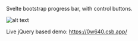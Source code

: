 Svelte bootstrap progress bar, with control buttons.

![alt text](https://codewithbanji.com/wp-content/uploads/2020/04/progressbar.png)

Live jQuery based demo:
https://0w640.csb.app/
